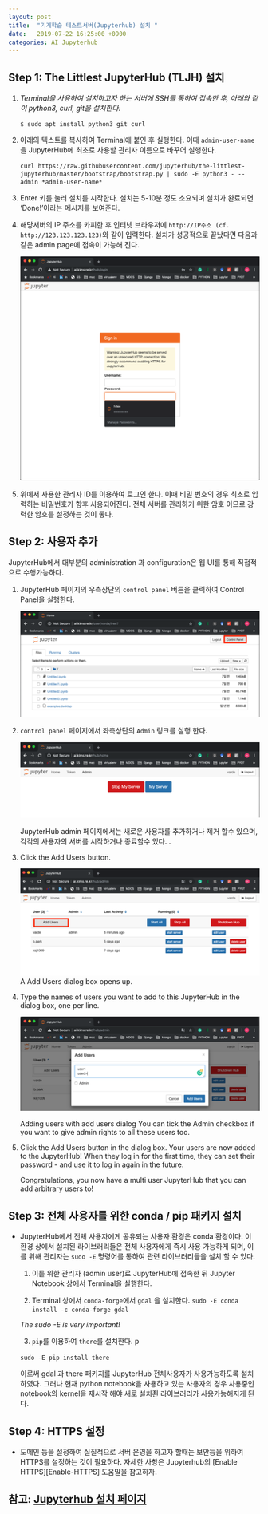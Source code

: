 ```yaml
---
layout: post
title:  "기계학습 테스트서버(Jupyterhub) 설치 "
date:   2019-07-22 16:25:00 +0900
categories: AI Jupyterhub
---
```


## Step 1: The Littlest JupyterHub (TLJH) 설치

1. *Terminal을 사용하여 설치하고자 하는 서버에 SSH를 통하여 접속한 후, 아래와 같이 python3, curl, git을 설치한다.*

	```	
 	$ sudo apt install python3 git curl
	```

2. 아래의 텍스트를 복사하여 Terminal에 붙인 후 실행한다. 이때 `admin-user-name` 을 JupyterHub에 최초로 사용할 관리자 이름으로 바꾸어 실행한다.

	```
 	curl https://raw.githubusercontent.com/jupyterhub/the-littlest-jupyterhub/master/bootstrap/bootstrap.py | sudo -E python3 - --admin *admin-user-name*
	```

3. Enter 키를 눌러 설치를 시작한다. 설치는 5-10분 정도 소요되며 설치가 완료되면 ‘Done!’이라는 메시지를 보여준다. 

4. 해당서버의 IP 주소를 카피한 후 인터넷 브라우저에 `http://IP주소 (cf. http://123.123.123.123)`와 같이 입력한다. 설치가 성공적으로 끝났다면 다음과 같은 admin page에 접속이 가능해 진다. 

	![JupyterHub log-in page](/assets/admin2.png)

5. 위에서 사용한 관리자 ID를 이용하여 로그인 한다. 이때 비밀 번호의 경우 최초로 입력하는 비밀번호가 향후 사용되어진다. 전체 서버를 관리하기 위한 암호 이므로 강력한 암호를 설정하는 것이 좋다. 

## Step 2: 사용자 추가 

JupyterHub에서 대부분의 administration 과 configuration은 웹 UI를 통해 직접적으로 수행가능하다.

1. JupyterHub 페이지의 우측상단의 `control panel` 버튼을 클릭하여 Control Panel을 실행한다. 

	![Control panel button in notebook](/assets/cpanel.png)

2. `control panel` 페이지에서 좌측상단의 `Admin` 링크를 실행 한다.

	![Admin button in control panel, top left](/assets/adminpage.png)

	JupyterHub admin 페이지에서는 새로운 사용자를 추가하거나 제거 할수 있으며, 각각의 사용자의 서버를 시작하거나 종료할수 있다. .

3. Click the Add Users button.

	![Add Users button in the admin page](/assets/adduser.png)
A Add Users dialog box opens up.

4. Type the names of users you want to add to this JupyterHub in the dialog box, one per line.

	![JupyterHub adduser pages](/assets/users.png)

	Adding users with add users dialog
	You can tick the Admin checkbox if you want to give admin rights to all these users too.

5. Click the Add Users button in the dialog box. Your users are now added to the JupyterHub! When they log in for the first time, they can set their password - and use it to log in again in the future.

	Congratulations, you now have a multi user JupyterHub that you can add arbitrary users to!

## Step 3: 전체 사용자를 위한 conda / pip 패키지 설치 
* JupyterHub에서 전체 사용자에게 공유되는 사용자 환경은 conda 환경이다. 
이 환경 상에서 설치된 라이브러리들은 전체 사용자에게 즉시 사용 가능하게 되며, 이를 위해 관리자는 
`sudo -E` 명령어를 통하여 관련 라이브러리들을 설치 할 수 있다.

	1. 이를 위한 관리자 (admin user)로 JupyterHub에 접속한 뒤 Jupyter Notebook 상에서 Terminal을 실행한다. 

	2. 	Terminal 상에서 `conda-forge`에서 `gdal` 을 설치한다. 
	`sudo -E conda install -c conda-forge gdal`
	
	*The sudo -E is very important!*

	3. 	`pip`를 이용하여 `there`를 설치한다. p
			
	`sudo -E pip install there`
	
	이로써 gdal 과 there 패키지를 JupyterHub 전체사용자가 사용가능하도록 설치하였다. 그러나 현재 python notebook을 사용하고 있는 사용자의 경우 사용중인 notebook의 kernel을 재시작 해야 새로 설치죈 라이브러리가 사용가능해지게 된다. 

## Step 4: HTTPS 설정
* 도메인 등을 설정하여 실질적으로 서버 운영을 하고자 할때는 보안등을 위하여 HTTPS를 설정하는 것이 필요하다. 자세한 사항은 Jupyterhub의 [Enable HTTPS][Enable-HTTPS] 도움말을 참고하자.

## 참고: [Jupyterhub 설치 페이지][Jupyterhub-docs]

 [Jupyterhub-docs]: https://the-littlest-jupyterhub.readthedocs.io/en/latest/install/custom-server.html
 [Enable HTTPS]: https://the-littlest-jupyterhub.readthedocs.io/en/latest/howto/admin/https.html#howto-admin-https

